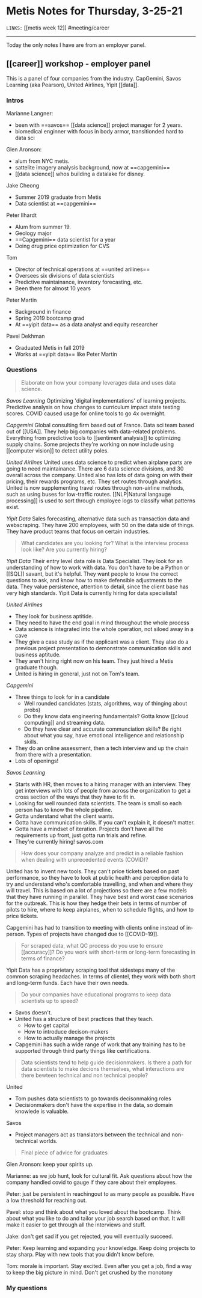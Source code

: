 #  Metis Notes for Thursday, 3-25-21
`LINKS:` [[metis week 12]]
#meeting/career

---
Today the only notes I have are from an employer panel. 

## [[career]] workshop - employer panel
This is a panel of four companies from the industry. CapGemini, Savos Learning (aka Pearson), United Airlines, Yipit [[data]]. 

### Intros
Marianne Langner: 
- been with ==savos== [[data science]] project manager for 2 years. 
- biomedical enginner with focus in body armor, transitionded hard to data sci

Glen Aronson: 
- alum from NYC metis.
- sattelite imagery analysis background, now at ==capgemini==
- [[data science]] whos building a datalake for disney. 

Jake Cheong
- Summer 2019 graduate from Metis
- Data scientist at ==capgemini==

Peter Ilhardt
- Alum from summer 19.
- Geology major
- ==Capgemini== data scientist for a year
- Doing drug price optimization for CVS

Tom 
- Director of technical operations at ==united arilines==
- Oversees six divisions of data scientists
- Predictive maintainance, inventory forecasting, etc.
- Been there for almost 10 years

Peter Martin
- Background in finance
- Spring 2019 bootcamp grad
- At ==yipit data== as a data analyst and equity researcher

Pavel Dekhman
- Graduated Metis in fall 2019
- Works at ==yipit data== like Peter Martin

### Questions
> Elaborate on how your company leverages data and uses data science.

*Savos Learning*
Optimizing 'digital implementations' of learning projects. Predictive analysis on how changes to curriculum impact state testing scores. COVID caused usage for online tools to go 4x overnight. 

*Capgemini*
Global consulting firm based out of France. Data sci team based out of [[USA]]. They help big companies with data-related problems. Everything from predictive tools to [[sentiment analysis]] to optimizing supply chains. Some projects they're working on now include using [[computer vision]] to detect utility poles. 

*United Airlines*
United uses data science to predict when airplane parts are going to need maintainance. There are 6 data science divisions, and 30 overall across the company. United also has lots of data going on with their pricing, their rewards programs, etc. They set routes through analytics. United is now supplementing travel routes through non-airline methods, such as using buses for low-traffic routes. [[NLP|Natural langauge processing]] is used to sort through employee logs to classify what patterns exist. 

*Yipit Data*
Sales forecasting, alternative data such as transaction data and webscraping. They have 200 employees, with 50 on the data side of things. They have product teams that focus on certain industries. 

> What candidates are you looking for? What is the interview process look like? Are you currently hiring?

*Yipit Data*
Their entry level data role is Data Specialist. They look for an understanding of how to work with data. You don't have to be a Python or [[SQL]] savant, but it's helpful. They want people to know the correct questions to ask, and know how to make defensible adjustments to the data. They value persistence, attention to detail, since the client base has very high standards. Yipit Data is currently hiring for data specialists! 

*United Airlines*
- They look for business aptitide. 
- They need to have the end goal in mind throughout the whole process
- Data science is integrated into the whole operation, not siloed away in a cave
- They give a case study as if the applicant was a client. They also do a previous project presentation to demonstrate communication skills and business aptitude. 
- They aren't hiring right now on his team. They just hired a Metis graduate though. 
- United is hiring in general, just not on Tom's team. 

*Capgemini*
- Three things to look for in a candidate
	- Well rounded candidates (stats, algorithms, way of thinging about probs)
	- Do they know data engineering fundamentals? Gotta know [[cloud computing]] and streaming data.
	- Do they have clear and accurate communciation skills? Be right about what you say, have emotional intelligence and relationship skills.
- They do an online assessment, then a tech interview and up the chain from there with a presentation. 
- Lots of openings! 

*Savos Learning*
- Starts with HR, then moves to a hiring manager with an interview. They get interviews with lots of people from across the organization to get a cross section of the ways that they have to fit in. 
- Looking for well rounded data scientists. The team is small so each person has to know the whole pipeline.
- Gotta understand what the client wants. 
- Gotta have communication skills. If you can't explain it, it doesn't matter. 
- Gotta have a mindset of iteration. Projects don't have all the requirements up front, just gotta run trials and refine. 
- They're currently hiring! savos.com 

> How does your company analyze and predict in a reliable fashion when dealing with unprecedented events (COVID)?

United has to invent new tools. They can't price tickets based on past performance, so they have to look at public health and perception data to try and understand who's comfortable travelling, and when and where they will travel. This is based on a lot of projections so there are a few models that they have running in parallel. They have best and worst case scenarios for the outbreak. This is how they hedge their bets in terms of number of pilots to hire, where to keep airplanes, when to schedule flights, and how to price tickets. 

Capgemini has had to transition to meeting with clients online instead of in-person. Types of projects have changed due to [[COVID-19]]. 

> For scraped data, what QC process do you use to ensure [[accuracy]]? Do you work with short-term or long-term forecasting in terms of finance?

Yipit Data has a proprietary scraping tool that sidesteps many of the common scraping headaches. In terms of clientel, they work with both short and long-term funds. Each have their own needs. 

> Do your companies have educational programs to keep data scientists up to speed?

- Savos doesn't.
- United has a structure of best practices that they teach. 
	- How to get capital
	- How to introduce decison-makers
	- How to actually manage the projects
- Capgemini has such a wide range of work that any training has to be supported through third party things like certifications. 

> Data scientists tend to help guide decisionmakers. Is there a path for data scientists to make decions themselves, what interactions are there bewteen technical and non technical people?

United
- Tom pushes data scientists to go towards decisonmaking roles
- Decisionmakers don't have the expertise in the data, so domain knowlede is valuable.

Savos
- Project managers act as translators between the technical and non-technical worlds. 

> Final piece of advice for graduates

Glen Aronson: keep your spirits up. 

Marianne: as we job hunt, look for cultural fit. Ask questions about how the company handled covid to gauge if they care about their employees.

Peter: just be persistent in reachingout to as many people as possible. Have a low threshold for reaching out. 

Pavel: stop and think about what you loved about the bootcamp. Think about what you like to do and tailor your job search based on that. It will make it easier to get through all the interviews and stuff. 

Jake: don't get sad if you get rejected, you will eventually succeed.

Peter: Keep learning and expanding your knowledge. Keep doing projects to stay sharp. Play with new tools that you didn't know before. 

Tom: morale is important. Stay excited. Even after you get a job, find a way to keep the big picture in mind. Don't get crushed by the monotony

### My questions
